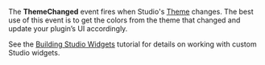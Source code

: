 The **ThemeChanged** event fires when Studio's [Theme](https://developer.roblox.com/api-reference/property/Studio/Theme) changes. The best use of this event is to get the colors from the theme that changed and update your plugin’s UI accordingly.

See the [Building Studio Widgets](https://developer.roblox.com/search#stq=building%20studio%20widgets) tutorial for details on working with custom Studio widgets.
